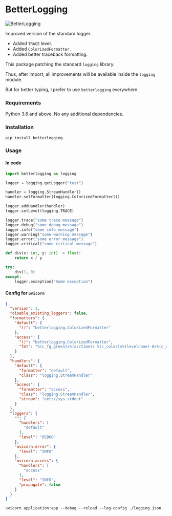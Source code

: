# BetterLogging


![BetterLogging](https://telegra.ph/file/ebd3b272eb1969dd55f58.png "BetterLogging")

Improved version of the standard logger.

* Added `TRACE` level.
* Added `ColorizedFormatter`.
* Added better traceback formatting.

This package patching the standard `logging` library.

Thus, after import, all improvements will be available inside the `logging` module.

But for better typing, I prefer to use `betterlogging` everywhere.

### Requirements

Python 3.6 and above. No any additional dependencies.

### Installation

`pip install betterlogging`

### Usage

#### In code

```python
import betterlogging as logging

logger = logging.getLogger("test")

handler = logging.StreamHandler()
handler.setFormatter(logging.ColorizedFormatter())

logger.addHandler(handler)
logger.setLevel(logging.TRACE)

logger.trace("some trace message")
logger.debug("some debug message")
logger.info("some info message")
logger.warning("some warning message")
logger.error("some error message")
logger.critical("some critical message")

def div(x: int, y: int) -> float:
    return x / y

try:
    div(1, 0)
except:
    logger.exception("Some exception")
```

#### Config for `uvicorn`

```json
{
  "version": 1,
  "disable_existing_loggers": false,
  "formatters": {
    "default": {
      "()": "betterlogging.ColorizedFormatter"
    },
    "access": {
      "()": "betterlogging.ColorizedFormatter",
      "fmt": "%(c_fg_green)s%(asctime)s %(c_color)s%(levelname)-8s%(c_reset)s %(c_fg_cyan)s[%(name)s] %(c_reset)s%(message)s"
    }
  },
  "handlers": {
    "default": {
      "formatter": "default",
      "class": "logging.StreamHandler"
    },
    "access": {
      "formatter": "access",
      "class": "logging.StreamHandler",
      "stream": "ext://sys.stdout"
    }
  },
  "loggers": {
    "": {
      "handlers": [
        "default"
      ],
      "level": "DEBUG"
    },
    "uvicorn.error": {
      "level": "INFO"
    },
    "uvicorn.access": {
      "handlers": [
        "access"
      ],
      "level": "INFO",
      "propagate": false
    }
  }
}
```

```shell script
uvicorn application:app --debug --reload --log-config ./logging.json
```